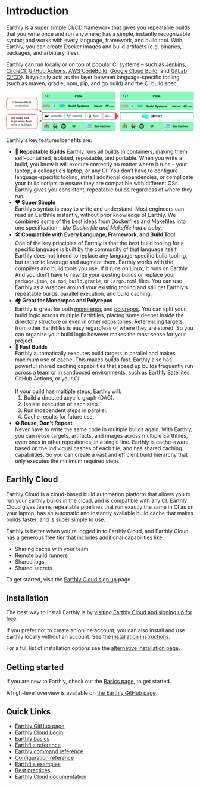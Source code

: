 # Introduction

Earthly is a super simple CI/CD framework that gives you repeatable builds that you write once and run anywhere; has a simple, instantly recognizable syntax; and works with every language, framework, and build tool. With Earthly, you can create Docker images and build artifacts (e.g. binaries, packages, and arbitrary files).

Earthly can run locally or on top of popular CI systems – such as [Jenkins](./ci-integration/guides/jenkins.md), [CircleCI](./ci-integration/guides/circle-integration.md), [GitHub Actions](./ci-integration/guides/gh-actions-integration.md), [AWS CodeBuild](./ci-integration/guides/codebuild-integration.md), [Google Cloud Build](./ci-integration/guides/google-cloud-build.md), and [GitLab CI/CD](./ci-integration/guides/gitlab-integration.md)). It typically acts as the layer between language-specific tooling (such as maven, gradle, npm, pip, and go build) and the CI build spec.

![Earthly fits between language-specific tooling and the CI](img/integration-diagram-v2.png)

Earthly's key features/benefits are:
  * **🔁 Repeatable Builds**
    Earthly runs all builds in containers, making them self-contained, isolated, repeatable, and portable. When you write a build, you know it will execute correctly no matter where it runs – your laptop, a colleague’s laptop, or any CI. You don’t have to configure language-specific tooling, install additional dependencies, or complicate your build scripts to ensure they are compatible with different OSs. Earthly gives you consistent, repeatable builds regardless of where they run.
  * **❤️ Super Simple**  
    Earthly’s syntax is easy to write and understand. Most engineers can read an Earthfile instantly, without prior knowledge of Earthly. We combined some of the best ideas from Dockerfiles and Makefiles into one specification *– like Dockerfile and Makefile had a baby*.
  * **🛠 Compatible with Every Language, Framework, and Build Tool**  
    One of the key principles of Earthly is that the best build tooling for a specific language is built by the community of that language itself. Earthly does not intend to replace any language-specific build tooling, but rather to leverage and augment them. Earthly works with the compilers and build tools you use. If it runs on Linux, it runs on Earthly. And you don’t have to rewrite your existing builds or replace your `package.json`, `go.mod`, `build.gradle`, or `Cargo.toml` files. You can use Earthly as a wrapper around your existing tooling and still get Earthly’s repeatable builds, parallel execution, and build caching.
  * **🏘 Great for Monorepos and Polyrepos**  
    Earthly is great for both [monorepos](https://github.com/earthly/earthly/tree/main/examples/monorepo) and [polyrepos](https://github.com/earthly/earthly/tree/main/examples/multirepo). You can split your build logic across multiple Earthfiles, placing some deeper inside the directory structure or even in other repositories. Referencing targets from other Earthfiles is easy regardless of where they are stored. So you can organize your build logic however makes the most sense for your project.
  * **💨 Fast Builds**  
    Earthly automatically executes build targets in parallel and makes maximum use of cache. This makes builds fast. Earthly also has powerful shared caching capabilities that speed up builds frequently run across a team or in sandboxed environments, such as Earthly Satellites, GitHub Actions, or your CI.  
    &nbsp;  
    If your build has multiple steps, Earthly will:
    1. Build a directed acyclic graph (DAG).
    2. Isolate execution of each step.
    3. Run independent steps in parallel.
    4. Cache results for future use.
  * **♻️ Reuse, Don't Repeat**  
    Never have to write the same code in multiple builds again. With Earthly, you can reuse targets, artifacts, and images across multiple Earthfiles, even ones in other repositories, in a single line. Earthly is cache-aware, based on the individual hashes of each file, and has shared caching capabilities. So you can create a vast and efficient build hierarchy that only executes the minimum required steps.

## Earthly Cloud

Earthly Cloud is a cloud-based build automation platform that allows you to run your Earthly builds in the cloud, and is compatible with any CI. Earthly Cloud gives teams repeatable pipelines that run exactly the same in CI as on your laptop; has an automatic and instantly available build cache that makes builds faster; and is super simple to use.

Earthly is better when you're logged in to Earthly Cloud, and Earthly Cloud has a generous free tier that includes additional capabilities like:
  * Sharing cache with your team
  * Remote build runners
  * Shared logs
  * Shared secrets

To get started, visit the [Earthly Cloud sign up](https://cloud.earthly.dev/login) page.

## Installation

The best way to install Earthly is by [visiting Earthly Cloud and signing up for free](https://cloud.earthly.dev/login).

If you prefer not to create an online account, you can also install and use Earthly locally without an account. See the [installation instructions](https://earthly.dev/get-earthly).

For a full list of installation options see the [alternative installation page](./alt-installation/alt-installation.md).

## Getting started

If you are new to Earthly, check out the [Basics page](./basics/basics.md), to get started.

A high-level overview is available on [the Earthly GitHub page](https://github.com/earthly/earthly).

## Quick Links

* [Earthly GitHub page](https://github.com/earthly/earthly)
* [Earthly Cloud Login](https://cloud.earthly.dev/login)
* [Earthly basics](./basics/basics.md)
* [Earthfile reference](./earthfile/earthfile.md)
* [Earthly command reference](./earthly-command/earthly-command.md)
* [Configuration reference](./earthly-config/earthly-config.md)
* [Earthfile examples](./examples/examples.md)
* [Best practices](./best-practices/best-practices.md)
* [Earthly Cloud documentation](./cloud/overview.md)
